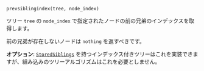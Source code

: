 ```
prevsiblingindex(tree, node_index)
```

ツリー `tree` の `node_index` で指定されたノードの前の兄弟のインデックスを取得します。

前の兄弟が存在しないノードは `nothing` を返すべきです。

**オプション**: [`StoredSiblings`](@ref) を持つインデックス付きツリーはこれを実装できますが、組み込みのツリーアルゴリズムはこれを必要としません。
